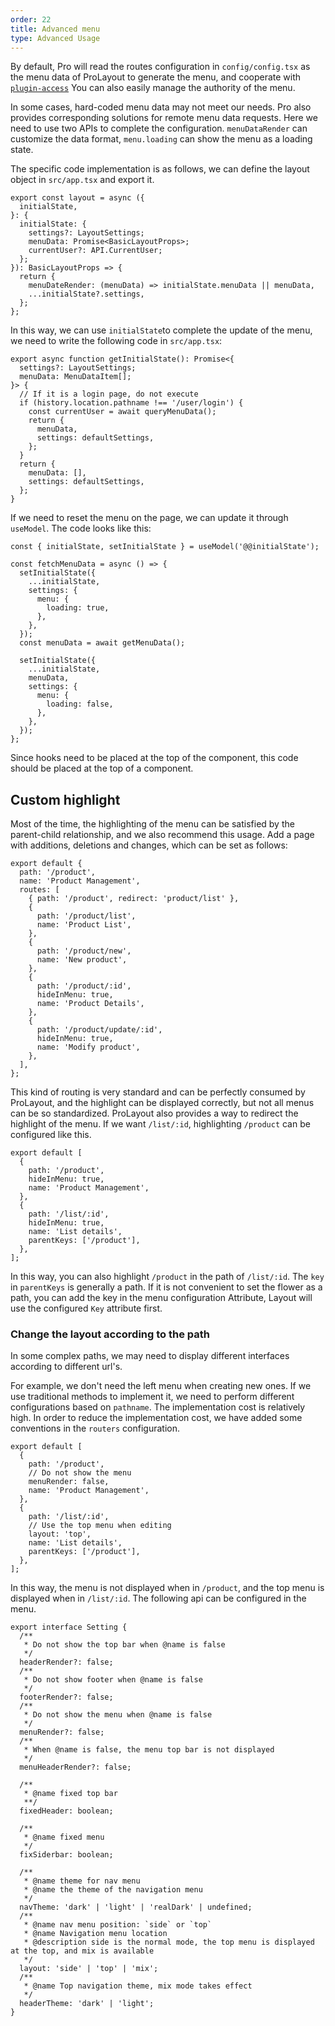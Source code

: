 ```yaml
---
order: 22
title: Advanced menu
type: Advanced Usage
---
```


By default, Pro will read the routes configuration in `config/config.tsx` as the menu data of ProLayout to generate the menu, and cooperate with [`plugin-access`](https://umijs.org/plugins/plugin-access) You can also easily manage the authority of the menu.

In some cases, hard-coded menu data may not meet our needs. Pro also provides corresponding solutions for remote menu data requests. Here we need to use two APIs to complete the configuration. `menuDataRender` can customize the data format, `menu.loading` can show the menu as a loading state.

The specific code implementation is as follows, we can define the layout object in `src/app.tsx` and export it.

```tsx
export const layout = async ({
  initialState,
}: {
  initialState: {
    settings?: LayoutSettings;
    menuData: Promise<BasicLayoutProps>;
    currentUser?: API.CurrentUser;
  };
}): BasicLayoutProps => {
  return {
    menuDateRender: (menuData) => initialState.menuData || menuData,
    ...initialState?.settings,
  };
};
```

In this way, we can use `initialState`to complete the update of the menu, we need to write the following code in `src/app.tsx`:

```tsx
export async function getInitialState(): Promise<{
  settings?: LayoutSettings;
  menuData: MenuDataItem[];
}> {
  // If it is a login page, do not execute
  if (history.location.pathname !== '/user/login') {
    const currentUser = await queryMenuData();
    return {
      menuData,
      settings: defaultSettings,
    };
  }
  return {
    menuData: [],
    settings: defaultSettings,
  };
}
```

If we need to reset the menu on the page, we can update it through `useModel`. The code looks like this:

```tsx
const { initialState, setInitialState } = useModel('@@initialState');

const fetchMenuData = async () => {
  setInitialState({
    ...initialState,
    settings: {
      menu: {
        loading: true,
      },
    },
  });
  const menuData = await getMenuData();

  setInitialState({
    ...initialState,
    menuData,
    settings: {
      menu: {
        loading: false,
      },
    },
  });
};
```

Since hooks need to be placed at the top of the component, this code should be placed at the top of a component.

## Custom highlight

Most of the time, the highlighting of the menu can be satisfied by the parent-child relationship, and we also recommend this usage. Add a page with additions, deletions and changes, which can be set as follows:

```tsx
export default {
  path: '/product',
  name: 'Product Management',
  routes: [
    { path: '/product', redirect: 'product/list' },
    {
      path: '/product/list',
      name: 'Product List',
    },
    {
      path: '/product/new',
      name: 'New product',
    },
    {
      path: '/product/:id',
      hideInMenu: true,
      name: 'Product Details',
    },
    {
      path: '/product/update/:id',
      hideInMenu: true,
      name: 'Modify product',
    },
  ],
};
```

This kind of routing is very standard and can be perfectly consumed by ProLayout, and the highlight can be displayed correctly, but not all menus can be so standardized. ProLayout also provides a way to redirect the highlight of the menu. If we want `/list/:id`, highlighting `/product` can be configured like this.

```tsx
export default [
  {
    path: '/product',
    hideInMenu: true,
    name: 'Product Management',
  },
  {
    path: '/list/:id',
    hideInMenu: true,
    name: 'List details',
    parentKeys: ['/product'],
  },
];
```

In this way, you can also highlight `/product` in the path of `/list/:id`. The `key` in `parentKeys` is generally a path. If it is not convenient to set the flower as a path, you can add the key in the menu configuration Attribute, Layout will use the configured `Key` attribute first.

### Change the layout according to the path

In some complex paths, we may need to display different interfaces according to different url's.

For example, we don't need the left menu when creating new ones. If we use traditional methods to implement it, we need to perform different configurations based on `pathname`. The implementation cost is relatively high. In order to reduce the implementation cost, we have added some conventions in the `routers` configuration.

```tsx
export default [
  {
    path: '/product',
    // Do not show the menu
    menuRender: false,
    name: 'Product Management',
  },
  {
    path: '/list/:id',
    // Use the top menu when editing
    layout: 'top',
    name: 'List details',
    parentKeys: ['/product'],
  },
];
```

In this way, the menu is not displayed when in `/product`, and the top menu is displayed when in `/list/:id`. The following api can be configured in the menu.

```tsx
export interface Setting {
  /**
   * Do not show the top bar when @name is false
   */
  headerRender?: false;
  /**
   * Do not show footer when @name is false
   */
  footerRender?: false;
  /**
   * Do not show the menu when @name is false
   */
  menuRender?: false;
  /**
   * When @name is false, the menu top bar is not displayed
   */
  menuHeaderRender?: false;

  /**
   * @name fixed top bar
   **/
  fixedHeader: boolean;

  /**
   * @name fixed menu
   */
  fixSiderbar: boolean;

  /**
   * @name theme for nav menu
   * @name the theme of the navigation menu
   */
  navTheme: 'dark' | 'light' | 'realDark' | undefined;
  /**
   * @name nav menu position: `side` or `top`
   * @name Navigation menu location
   * @description side is the normal mode, the top menu is displayed at the top, and mix is ​​available
   */
  layout: 'side' | 'top' | 'mix';
  /**
   * @name Top navigation theme, mix mode takes effect
   */
  headerTheme: 'dark' | 'light';
}
```

